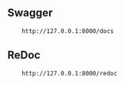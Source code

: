 ## Swagger
```
    http://127.0.0.1:8000/docs
```

## ReDoc
```
    http://127.0.0.1:8000/redoc
```

